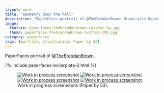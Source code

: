 ```yaml
---
layout: work
title: "Geometry down the hall"
description: "PaperFaces portrait of @TheBrendanBrown drawn with Paper by 53 on an iPad."
image: 
  feature: paperfaces-thebrendanbrown-twitter-lg.jpg
  thumb: paperfaces-thebrendanbrown-twitter-150.jpg
category: paperfaces
tags: [portrait, illustration, Paper by 53]
---
```


PaperFaces portrait of <a href="http://twitter.com/TheBrendanBrown">@TheBrendanBrown</a>.

{% include paperfaces-boilerplate-2.html %}

<figure class="half">
	<a href="{{ site.url }}/images/paperfaces-thebrendanbrown-process-1-lg.jpg"><img src="{{ site.url }}/images/paperfaces-thebrendanbrown-process-1-750.jpg" alt="Work in process screenshot"></a>
	<a href="{{ site.url }}/images/paperfaces-thebrendanbrown-process-2-lg.jpg"><img src="{{ site.url }}/images/paperfaces-thebrendanbrown-process-2-600.jpg" alt="Work in process screenshot"></a>
	<a href="{{ site.url }}/images/paperfaces-thebrendanbrown-process-3-lg.jpg"><img src="{{ site.url }}/images/paperfaces-thebrendanbrown-process-3-600.jpg" alt="Work in process screenshot"></a>
	<a href="{{ site.url }}/images/paperfaces-thebrendanbrown-process-4-lg.jpg"><img src="{{ site.url }}/images/paperfaces-thebrendanbrown-process-4-600.jpg" alt="Work in process screenshot"></a>
	<figcaption>Work in progress screenshots (Paper by 53).</figcaption>
</figure>